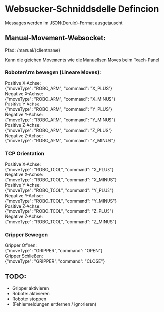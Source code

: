 # Websucker-Schniddsdelle Defincion

Messages werden im JSON(Derulo)-Format ausgetauscht

## Manual-Movement-Websocket:
Pfad: /manual/{clientname}

Kann die gleichen Movements wie die Manuellsen Moves beim Teach-Panel

### RoboterArm bewegen (Lineare Moves):
Positive X-Achse:   
{"moveType": "ROBO_ARM", "command": "X_PLUS"}      
Negative X-Achse:     
{"moveType": "ROBO_ARM", "command": "X_MINUS"}   
Positive Y-Achse:      
{"moveType": "ROBO_ARM", "command": "Y_PLUS"}      
Negative Y-Achse:  
{"moveType": "ROBO_ARM", "command": "Y_MINUS"}    
Positive Z-Achse:   
{"moveType": "ROBO_ARM", "command": "Z_PLUS"}     
Negative Z-Achse:    
{"moveType": "ROBO_ARM", "command": "Z_MINUS"}

### TCP Orientation  
Positive X-Achse:   
{"moveType": "ROBO_TOOL", "command": "X_PLUS"}  
Negative X-Achse:  
{"moveType": "ROBO_TOOL", "command": "X_MINUS"}  
Positive Y-Achse:   
{"moveType": "ROBO_TOOL", "command": "Y_PLUS"}    
Negative Y-Achse:  
{"moveType": "ROBO_TOOL", "command": "Y_MINUS"}  
Positive Z-Achse:     
{"moveType": "ROBO_TOOL", "command": "Z_PLUS"}     
Negative Z-Achse:  
{"moveType": "ROBO_TOOL", "command": "Z_MINUS"}  


### Gripper Bewegen  
Gripper Öffnen:    
{"moveType": "GRIPPER", "command": "OPEN"}   
Gripper Schließen:    
{"moveType": "GRIPPER", "command": "CLOSE"}

## TODO:

* Gripper aktivieren
* Roboter aktivieren
* Roboter stoppen
* (Fehlermeldungen entfernen / ignorieren)

 




